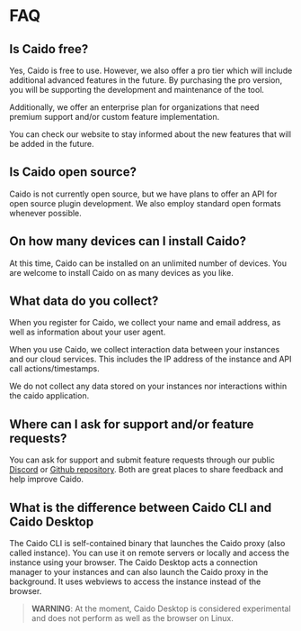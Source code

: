 # FAQ

## Is Caido free?

Yes, Caido is free to use. However, we also offer a pro tier which will include additional advanced features in the future. By purchasing the pro version, you will be supporting the development and maintenance of the tool.

Additionally, we offer an enterprise plan for organizations that need premium support and/or custom feature implementation.

You can check our website to stay informed about the new features that will be added in the future.

## Is Caido open source?

Caido is not currently open source, but we have plans to offer an API for open source plugin development. We also employ standard open formats whenever possible.

## On how many devices can I install Caido?

At this time, Caido can be installed on an unlimited number of devices. You are welcome to install Caido on as many devices as you like.

## What data do you collect?

When you register for Caido, we collect your name and email address, as well as information about your user agent.

When you use Caido, we collect interaction data between your instances and our cloud services. This includes the IP address of the instance and API call actions/timestamps.

We do not collect any data stored on your instances nor interactions within the caido application.

## Where can I ask for support and/or feature requests?

You can ask for support and submit feature requests through our public <a href="https://links.caido.io/www-discord" target="_blank">Discord</a> or <a href="https://links.caido.io/www-github-issues" target="_blank">Github repository</a>. Both are great places to share feedback and help improve Caido.

## What is the difference between Caido CLI and Caido Desktop

The Caido CLI is self-contained binary that launches the Caido proxy (also called instance). You can use it on remote servers or locally and access the instance using your browser. The Caido Desktop acts a connection manager to your instances and can also launch the Caido proxy in the background. It uses webviews to access the instance instead of the browser.

> **WARNING**: At the moment, Caido Desktop is considered experimental and does not perform as well as the browser on Linux.
